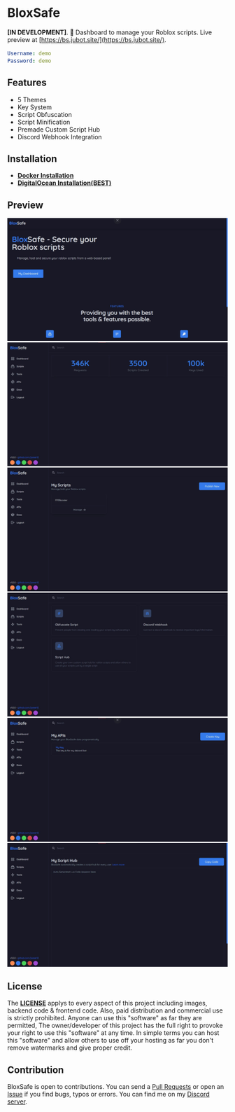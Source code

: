 # BloxSafe

**[IN DEVELOPMENT]**. 🚀 Dashboard to manage your Roblox scripts. Live preview at [https://bs.jubot.site/](https://bs.jubot.site/).

```yaml
Username: demo
Password: demo
```

## Features

- 5 Themes
- Key System
- Script Obfuscation
- Script Minification
- Premade Custom Script Hub
- Discord Webhook Integration

## Installation

- **[Docker Installation](./DOCKER_INSTALLATION.md)**
- **[DigitalOcean Installation(BEST)](./VPS_INSTALLATION.MD)**

## Preview

![Image](./bin/0.jpg)
![Image](./bin/1.jpg)
![Image](./bin/2.jpg)
![Image](./bin/3.jpg)
![Image](./bin/4.jpg)
![Image](./bin/5.jpg)

## License

The **[LICENSE](./LICENSE)** applys to every aspect of this project including images, backend code & frontend code. Also, paid distribution and commercial use is strictly prohibited. Anyone can use this "software" as far they are permitted, The owner/developer of this project has the full right to provoke your right to use this "software" at any time. In simple terms you can host this "software" and allow others to use off your hosting as far you don't remove watermarks and give proper credit.

## Contribution

BloxSafe is open to contributions. You can send a [Pull Requests](https://github.com/jareer12/BloxSafe/pulls) or open an [Issue](https://github.com/jareer12/BloxSafe/issues) if you find bugs, typos or errors. You can find me on my [Discord server](https://discord.gg/M6bn9xtrhC).
